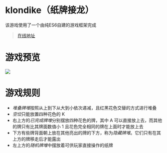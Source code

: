 # klondike（纸牌接龙）
该游戏使用了一个由纯ES6自建的游戏框架完成

> [在线地址](http://106.53.84.52/game/klondike/)

# 游戏预览
![](klondike.gif)
# 游戏规则
- *堆叠牌堆*按照从上到下从大到小依次递减，且红黑花色交替的方式进行堆叠
- *空位*只能放置四种花色的 K 
- 右上方的*已完成牌堆*分别摆放四种花色的牌，其中 A 可以直接放上去，而其他的牌只有比其牌面数值小 1 且花色完全相同的牌在上面时才能放上去
- 下方有些牌背面朝上放在其他亮出的牌的下方，称为*隐藏牌堆*。它们只有在其上方的牌移走后才能露出
- 左上方的*随机牌堆*中摆放着可供玩家直接操作的纸牌
